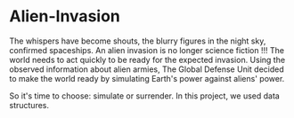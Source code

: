 # Alien-Invasion
The whispers have become shouts, the blurry figures in the night sky, confirmed
spaceships. An alien invasion is no longer science fiction !!! The world needs to act quickly to
be ready for the expected invasion. Using the observed information about alien armies, The
Global Defense Unit decided to make the world ready by simulating Earth's power against
aliens' power.

So it's time to choose: simulate or surrender. 
In this project, we used data structures.
